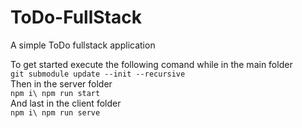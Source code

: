 # ToDo-FullStack
A simple ToDo fullstack application

To get started execute the following comand while in the main folder\
`git submodule update --init --recursive`\
Then in the server folder\
`
npm i\
npm run start
`\
And last in the client folder\
`
npm i\
npm run serve
`  

